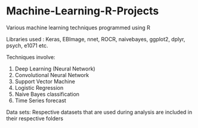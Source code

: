 # Machine-Learning-R-Projects
Various machine learning techniques programmed using R

Libraries used : Keras, EBImage, nnet, ROCR, naivebayes, ggplot2, dplyr, psych, e1071 etc.

Techniques involve:
1. Deep Learning (Neural Network)
2. Convolutional Neural Network
3. Support Vector Machine
4. Logistic Regression
5. Naive Bayes classification
6. Time Series forecast

Data sets: Respective datasets that are used during analysis are included in their respective folders
